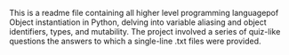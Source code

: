 This is a readme file containing all higher level programming languagepof Object instantiation in Python, delving into variable aliasing and object identifiers, types, and mutability. The project involved a series of quiz-like questions the answers to which a single-line .txt files were provided. 
